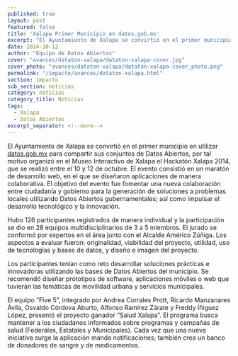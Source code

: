 ```yaml
---
published: true
layout: post
featured: false
title: 'Xalapa Primer Municipio en datos.gob.mx'
excerpt: "El Ayuntamiento de Xalapa se convirtió en el primer municipio en utilizar datos.gob.mx/xalapa para compartir sus conjuntos de datos abiertos y organizó el Hackatón Xalapa 2014."
date: 2014-10-12
author: "Equipo de Datos Abiertos"
cover: "avances/dataton-xalapa/dataton-xalapa-cover.jpg"
cover_photo: "avances/dataton-xalapa/dataton-xalapa-cover_photo.png"
permalink: "/impacto/avances/dataton-xalapa.html"
section: impacto
sub_section: noticias
category: noticias
category_title: Noticias
tags:
  - Xalapa
  - Datos Abiertos
excerpt_separator: <!--more-->
---
```


El Ayuntamiento de Xalapa se convirtió en el primer municipio en utilizar [datos.gob.mx](http://catalogo.datos.gob.mx/organization/ayuntamiento-de-xalapa) para compartir sus conjuntos de Datos Abiertos, por tal motivo organizó en el Museo Interactivo de Xalapa el Hackatón Xalapa 2014, que se realizó entre el 10 y 12 de octubre. El evento consistió en un maratón de desarrollo web, en el que se diseñaron aplicaciones de manera colaborativa. El objetivo del evento fue fomentar una nueva colaboración entre ciudadanía y gobierno para la generación de soluciones a problemas locales utilizando Datos Abiertos gubernamentales; así como impulsar el desarrollo tecnológico y la innovación.  

<!--more-->

Hubo 126 participantes registrados de manera individual y la participación se dio en 28 equipos multidisciplinarios de 3 a 5 miembros. El jurado se conformó por expertos en el área junto con el Alcalde Américo Zúñiga. Los aspectos a evaluar fueron: originalidad, viabilidad del proyecto, utilidad, uso de tecnologías y bases de datos, y diseño e imagen del proyecto.

Los participantes tenían como reto desarrollar soluciones prácticas e innovadoras utilizando las bases de Datos Abiertos del municipio. Se recomendó diseñar prototipos de software, aplicaciones móviles o web que tuvieran las temáticas de movilidad urbana y servicios municipales.

El equipo “Five 5”, integrado por Andrea Corrales Prott, Ricardo Manzanares Ávila, Osvaldo Córdova Aburto, Alfonso Ramírez Zárate y Freddy Íñiguez López, presentó el proyecto ganador “Salud Xalapa”. El programa busca mantener a los ciudadanos informados sobre programas y campañas de salud (Federales, Estatales y Municipales). Cada vez que una nueva iniciativa surge la aplicación manda notificaciones; también crea un banco de donadores de sangre y de medicamentos.
